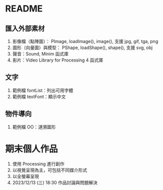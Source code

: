 # README

## 匯入外部素材
1. 影像檔（點陣圖）： PImage, loadImage(), image(), 支援 jpg, gif, tga, png
2. 圖形（向量圖）與模型： PShape, loadShape(), shape(), 支援 svg, obj
3. 聲音：Sound, Minim 函式庫
4. 影片：Video Library for Processing 4 函式庫

## 文字
1. 範例檔 fontList：列出可用字體
2. 範例檔 textFont：顯示中文

## 物件導向
1. 範例檔 OO：漣漪圖形

# 期末個人作品
1. 使用 Processing 進行創作
2. 以視覺呈現為主，可包括不同媒介形式
3. 以全螢幕呈現
4. 2023/12/13 (三) 18:30 作品討論與問題解決
